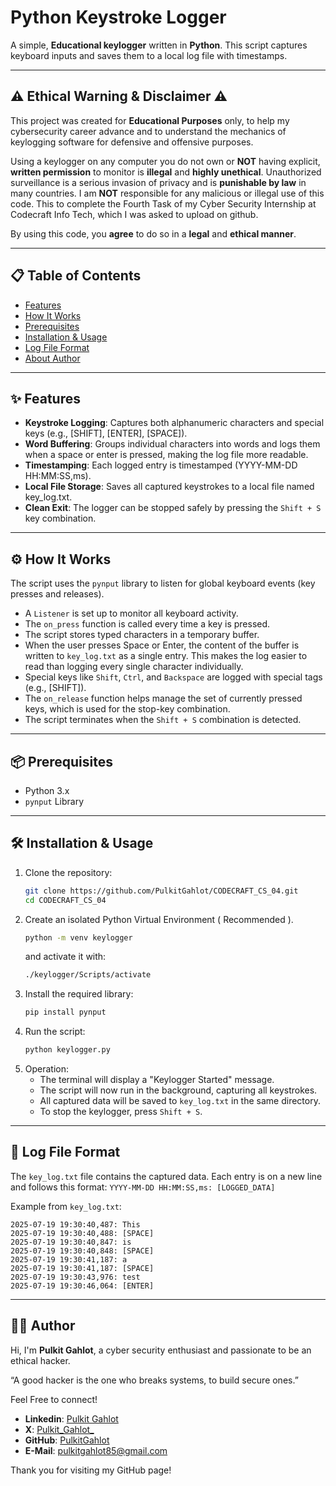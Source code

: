 # Python Keystroke Logger

A simple, **Educational keylogger** written in **Python**. This script captures keyboard inputs and saves them to a local log file with timestamps.

---

## ⚠️ Ethical Warning & Disclaimer ⚠️

This project was created for **Educational Purposes** only, to help my cybersecurity career advance and to understand the mechanics of keylogging software for defensive and offensive purposes.

Using a keylogger on any computer you do not own or **NOT** having explicit, **written permission** to monitor is **illegal** and **highly unethical**. Unauthorized surveillance is a serious invasion of privacy and is **punishable by law** in many countries. I am **NOT** responsible for any malicious or illegal use of this code. This to complete the Fourth Task of my Cyber Security Internship at Codecraft Info Tech, which I was asked to upload on github.

By using this code, you **agree** to do so in a **legal** and **ethical manner**.

---

## 📋 Table of Contents

- [Features](#-features)
- [How It Works](#-how-it-works)
- [Prerequisites](#-prerequisites)
- [Installation & Usage](#-installation-&-usage)
- [Log File Format](#-log-file-format)
- [About Author](#-author)

---

## ✨ Features

- **Keystroke Logging**: Captures both alphanumeric characters and special keys (e.g., [SHIFT], [ENTER], [SPACE]).
- **Word Buffering**: Groups individual characters into words and logs them when a space or enter is pressed, making the log file more readable.
- **Timestamping**: Each logged entry is timestamped (YYYY-MM-DD HH:MM:SS,ms).
- **Local File Storage**: Saves all captured keystrokes to a local file named key_log.txt.
- **Clean Exit**: The logger can be stopped safely by pressing the ```Shift + S``` key combination.

---

## ⚙️ How It Works

The script uses the ```pynput``` library to listen for global keyboard events (key presses and releases).

- A ```Listener``` is set up to monitor all keyboard activity.
- The ```on_press``` function is called every time a key is pressed.
- The script stores typed characters in a temporary buffer.
- When the user presses Space or Enter, the content of the buffer is written to ```key_log.txt``` as a single entry. This makes the log easier to read than logging every single character individually.
- Special keys like ```Shift```, ```Ctrl```, and ```Backspace``` are logged with special tags (e.g., [SHIFT]).
- The ```on_release``` function helps manage the set of currently pressed keys, which is used for the stop-key combination.
- The script terminates when the ```Shift + S``` combination is detected.

---

## 📦 Prerequisites

- Python 3.x
- ```pynput``` Library

---

## 🛠 Installation & Usage

1. Clone the repository:
   ```sh
   git clone https://github.com/PulkitGahlot/CODECRAFT_CS_04.git
   cd CODECRAFT_CS_04
   ```
2. Create an isolated Python Virtual Environment ( Recommended ).
   ```sh
   python -m venv keylogger
   ```
   and activate it with:
   ```sh
   ./keylogger/Scripts/activate
   ```
3. Install the required library:
   ```sh
   pip install pynput
   ```
4. Run the script:
   ```sh
   python keylogger.py
   ```
5. Operation:
   - The terminal will display a "Keylogger Started" message.
   - The script will now run in the background, capturing all keystrokes.
   - All captured data will be saved to ```key_log.txt``` in the same directory.
   - To stop the keylogger, press ```Shift + S```.
  
---

## 📄 Log File Format

The ```key_log.txt``` file contains the captured data. Each entry is on a new line and follows this format:
```YYYY-MM-DD HH:MM:SS,ms: [LOGGED_DATA]```

Example from ```key_log.txt```:

    2025-07-19 19:30:40,487: This
    2025-07-19 19:30:40,488: [SPACE]
    2025-07-19 19:30:40,847: is
    2025-07-19 19:30:40,848: [SPACE]
    2025-07-19 19:30:41,187: a
    2025-07-19 19:30:41,187: [SPACE]
    2025-07-19 19:30:43,976: test
    2025-07-19 19:30:46,064: [ENTER]

---

## 👨‍💻 Author

Hi, I'm **Pulkit Gahlot**, a cyber security enthusiast and passionate to be an ethical hacker.

“A good hacker is the one who breaks systems, to build secure ones.”

Feel Free to connect!
- **Linkedin**: [Pulkit Gahlot](https://linkedin.com/in/pulkit-gahlot)
- **X**: [Pulkit_Gahlot_](https://x.com/Pulkit_Gahlot_)
- **GitHub**: [PulkitGahlot](https://github.com/PulkitGahlot)
- **E-Mail**: [pulkitgahlot85@gmail.com](pulkitgahlot85@gmail.com)

Thank you for visiting my GitHub page!
